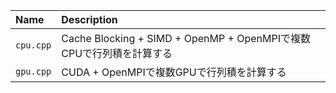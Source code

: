 |Name|Description|
|:--|:--|
|`cpu.cpp`|Cache Blocking + SIMD + OpenMP + OpenMPIで複数CPUで行列積を計算する|
|`gpu.cpp`|CUDA + OpenMPIで複数GPUで行列積を計算する|